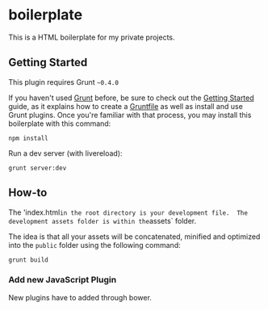 boilerplate
===========

This is a HTML boilerplate for my private projects.

## Getting Started
This plugin requires Grunt `~0.4.0`

If you haven't used [Grunt](http://gruntjs.com/) before, be sure to check out the [Getting Started](http://gruntjs.com/getting-started) guide, as it explains how to create a [Gruntfile](http://gruntjs.com/sample-gruntfile) as well as install and use Grunt plugins. Once you're familiar with that process, you may install this boilerplate with this command:

``` shell
npm install
```

Run a dev server (with livereload):
``` shell
grunt server:dev
```

## How-to
The 'index.html` in the root directory is your development file.  The development assets folder is within the `assets` folder.

The idea is that all your assets will be concatenated, minified and optimized into the `public` folder using the following command:
``` shell
grunt build
```



### Add new JavaScript Plugin
New plugins have to added through bower.